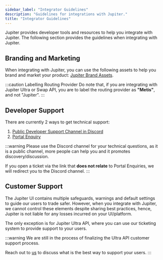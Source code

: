 ```yaml
---
sidebar_label: "Integrator Guidelines"
description: "Guidelines for integrations with Jupiter."
title: "Integrator Guidelines"
---
```


<head>
    <title>Integrator Guidelines</title>
    <meta name="twitter:card" content="summary" />
</head>

Jupiter provides developer tools and resources to help you integrate with Jupiter. The following section provides the guidelines when integrating with Jupiter.

## Branding and Marketing

When integrating with Jupiter, you can use the following assets to help you brand and market your product: [Jupiter Brand Assets](https://github.com/jup-ag/docs/tree/main/static/files).

:::caution Labelling Routing Provider
Do note that, if you are integrating with Jupiter Ultra or Swap API, you are to label the routing provider as **"Metis"**, and not "Jupiter".
:::

## Developer Support

There are currently 2 ways to get technical support:

1. [Public Developer Support Channel in Discord](https://discord.com/channels/897540204506775583/910250162402779146)
2. [Portal Enquiry](https://jupiverse.zendesk.com/hc/en-us/requests/new?ticket_form_id=18069133114012&tf_18541841140892=api_or_developer_support)

:::warning
Please use the Discord channel for your technical questions, as it is a public channel, more people can help you and it promotes discovery/discussion.

If you open a ticket via the link that **does not relate** to Portal Enquiries, we will redirect you to the Discord channel.
:::

## Customer Support

The Jupiter UI contains multiple safeguards, warnings and default settings to guide our users to trade safer. However, when you integrate with Jupiter, we cannot control these elements despite sharing best practices, hence, Jupiter is not liable for any losses incurred on your UI/platform.

The only exception is for Jupiter Ultra API, where you can use our ticketing system to provide support to your users.

:::warning
We are still in the process of finalizing the Ultra API customer support process.

Reach out to [us](https://t.me/Yankee0x) to discuss what is the best way to support your users.
:::
